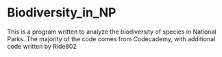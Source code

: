 # Biodiversity_in_NP
This is a program written to analyze the biodiversity of species in National Parks. The majority of the code comes from Codecademy, with additional code written by Ride802
